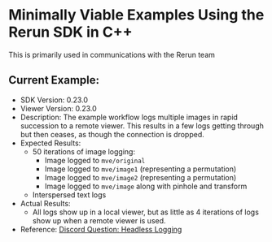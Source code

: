 # Minimally Viable Examples Using the Rerun SDK in C++

This is primarily used in communications with the Rerun team

## Current Example:

- SDK Version: 0.23.0
- Viewer Version: 0.23.0
- Description: The example workflow logs multiple images in rapid succession to
    a remote viewer.  This results in a few logs getting through but then ceases,
    as though the connection is dropped.
- Expected Results:
    * 50 iterations of image logging:
        * Image logged to `mve/original`
        * Image logged to `mve/image1` (representing a permutation)
        * Image logged to `mve/image2` (representing a permutation)
        * Image logged to `mve/image` along with pinhole and transform
    * Interspersed text logs
- Actual Results:
    * All logs show up in a local viewer, but as little as 4 iterations of logs
        show up when a remote viewer is used.
- Reference: [Discord Question: Headless Logging](https://discord.com/channels/1062300748202921994/1364955449602084874)
